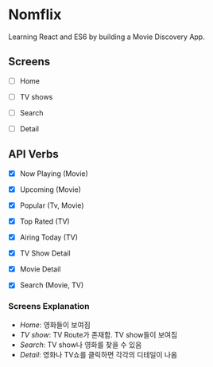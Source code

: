 # Nomflix

Learning React and ES6 by building a Movie Discovery App.


## Screens

- [ ] Home 
- [ ] TV shows
- [ ] Search
- [ ] Detail


## API Verbs

- [x] Now Playing (Movie)
- [x] Upcoming (Movie)
- [x] Popular (Tv, Movie)
- [x] Top Rated (TV)
- [x] Airing Today (TV)
- [x] TV Show Detail
- [x] Movie Detail
- [x] Search (Movie, TV) 


### Screens Explanation

- _Home_: 영화들이 보여짐
- _TV show_: TV Route가 존재함. TV show들이 보여짐
- _Search_: TV show나 영화를 찾을 수 있음
- _Detail_: 영화나 TV쇼를 클릭하면 각각의 디테일이 나옴


